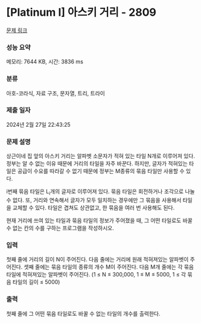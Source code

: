 # [Platinum I] 아스키 거리 - 2809 

[문제 링크](https://www.acmicpc.net/problem/2809) 

### 성능 요약

메모리: 7644 KB, 시간: 3836 ms

### 분류

아호-코라식, 자료 구조, 문자열, 트리, 트라이

### 제출 일자

2024년 2월 27일 22:43:25

### 문제 설명

<p>상근이네 집 앞의 아스키 거리는 알파벳 소문자가 적혀 있는 타일 N개로 이루어져 있다. 정부는 알 수 없는 이유 때문에 거리의 타일을 자주 바꾼다. 하지만, 글자가 적혀있는 타일은 공급이 수요를 따라갈 수 없기 때문에 정부는 M종류의 묶음 타일만 사용할 수 있다.</p>

<p>i번째 묶음 타일은 L<sub>i</sub>개의 글자로 이루어져 있다. 묶음 타일은 회전하거나 조각으로 나눌 수 없다. 또, 거리와 연속해서 글자가 모두 일치하는 경우에만 그 묶음을 사용해서 타일을 교체할 수 있다. 타일은 겹쳐도 상관없고, 한 묶음을 여러 번 사용해도 된다.</p>

<p>현재 거리에 쓰여 있는 타일과 묶음 타일의 정보가 주어졌을 때, 그 어떤 타일로도 바꿀 수 없는 칸의 수를 구하는 프로그램을 작성하시오.</p>

### 입력 

 <p>첫째 줄에 거리의 길이 N이 주어진다. 다음 줄에는 거리에 원래 적혀져있는 알파벳이 주어진다. 셋째 줄에는 묶음 타일의 종류의 개수 M이 주어진다. 다음 M개 줄에는 각 묶음 타일에 적혀져있는 알파벳이 주어진다. (1 ≤ N ≤ 300,000, 1 ≤ M ≤ 5000, 1 ≤ 각 묶음 타일의 길이 ≤ 5000)</p>

### 출력 

 <p>첫째 줄에 그 어떤 묶음 타일로도 바꿀 수 없는 타일의 개수를 출력한다.</p>

